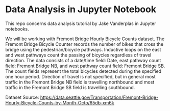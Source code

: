 # Data Analysis in Jupyter Notebook

This repo concerns data analysis tutorial by Jake Vanderplas in Jupyter notebooks. 

We will be working with Fremont Bridge Hourly Bicycle Counts dataset. The Fremont Bridge Bicycle Counter records the number of bikes that cross the bridge using the pedestrian/bicycle pathways. Inductive loops on the east and west pathways count the passing of bicycles regardless of travel direction. The data consists of a date/time field: Date, east pathway count field: Fremont Bridge NB, and west pathway count field: Fremont Bridge SB. The count fields represent the total bicycles detected during the specified one hour period. Direction of travel is not specified, but in general most traffic in the Fremont Bridge NB field is travelling northbound and most traffic in the Fremont Bridge SB field is travelling southbound.

Dataset Source: https://data.seattle.gov/Transportation/Fremont-Bridge-Hourly-Bicycle-Counts-by-Month-Octo/65db-xm6k
